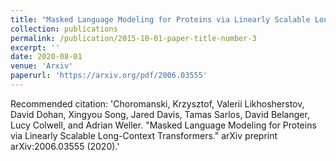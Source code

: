 ```yaml
---
title: "Masked Language Modeling for Proteins via Linearly Scalable Long-Context Transformers"
collection: publications
permalink: /publication/2015-10-01-paper-title-number-3
excerpt: ''
date: 2020-08-01
venue: 'Arxiv'
paperurl: 'https://arxiv.org/pdf/2006.03555'
---
```


Recommended citation: 'Choromanski, Krzysztof, Valerii Likhosherstov, David Dohan, Xingyou Song, Jared Davis, Tamas Sarlos, David Belanger, Lucy Colwell, and Adrian Weller. "Masked Language Modeling for Proteins via Linearly Scalable Long-Context Transformers." arXiv preprint arXiv:2006.03555 (2020).'
